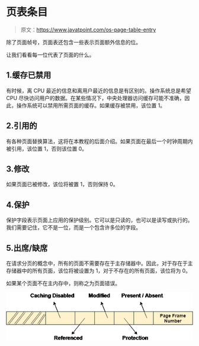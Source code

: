 # 页表条目

> 原文：<https://www.javatpoint.com/os-page-table-entry>

除了页面帧号，页面表还包含一些表示页面额外信息的位。

让我们看看每一位代表了页面的什么。

## 1.缓存已禁用

有时候，离 CPU 最近的信息和离用户最近的信息是有区别的。操作系统总是希望 CPU 尽快访问用户的数据。在某些情况下，中央处理器访问缓存可能不准确，因此，操作系统可以禁用所需页面的缓存。如果缓存被禁用，该位置 1。

## 2.引用的

有各种页面替换算法，这将在本教程的后面介绍。如果页面在最后一个时钟周期内被引用，该位置 1，否则该位置 0。

## 3.修改

如果页面已被修改，该位将被置 1，否则保持 0。

## 4.保护

保护字段表示页面上应用的保护级别。它可以是只读的，也可以是读写或执行的。我们需要记住，它不是一位，而是一个包含许多位的字段。

## 5.出席/缺席

在请求分页的概念中，所有的页面不需要存在于主存储器中。因此，对于存在于主存储器中的所有页面，该位将被设置为 1，对于不存在的所有页面，该位将为 0。

如果某个页面不在主内存中，则称之为页面错误。

![OS Page Table Entry](img/ae11d78800424296422f23f4c1862404.png)